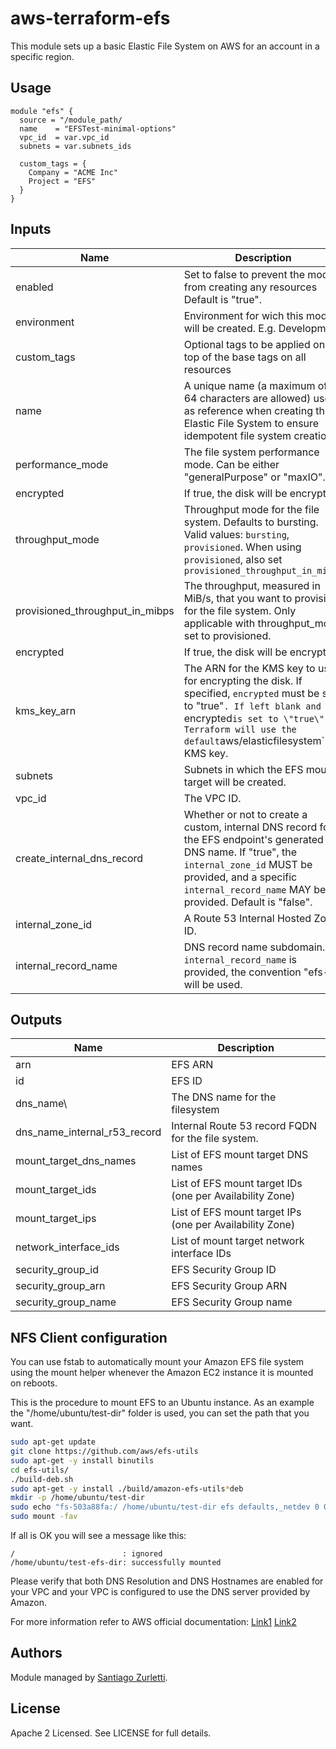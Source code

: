 # aws-terraform-efs

This module sets up a basic Elastic File System on AWS for an account in a specific region.

## Usage

```HCL
module "efs" {
  source = "/module_path/
  name    = "EFSTest-minimal-options"
  vpc_id  = var.vpc_id
  subnets = var.subnets_ids

  custom_tags = {
    Company = "ACME Inc"
    Project = "EFS"
  }
}
```



## Inputs

| Name | Description | Type | Default | Required |
|------|-------------|:----:|:-----:|:-----:|
| enabled | Set to false to prevent the module from creating any resources Default is \"true\". | bool | `true` | no |
| environment | Environment for wich this module will be created. E.g. Development | string | `"Development"` | no |
| custom\_tags | Optional tags to be applied on top of the base tags on all resources | map | `<map>` | no |
| name | A unique name (a maximum of 64 characters are allowed) used as reference when creating the Elastic File System to ensure idempotent file system creation. | string | `""` | no |
|performance\_mode | The file system performance mode. Can be either \"generalPurpose\" or \"maxIO\". | string | `"generalPurpose"` | no |
| encrypted | If true, the disk will be encrypted. | bool | `false` | no |
|throughput\_mode | Throughput mode for the file system. Defaults to bursting. Valid values: `bursting`, `provisioned`. When using `provisioned`, also set `provisioned_throughput_in_mibps`| string | `"bursting"` | no |
|provisioned\_throughput\_in\_mibps | The throughput, measured in MiB/s, that you want to provision for the file system. Only applicable with throughput_mode set to provisioned. | number | `0` | no |
| encrypted | If true, the disk will be encrypted. | bool | `false` | no |
| kms\_key\_arn | The ARN for the KMS key to use for encrypting the disk. If specified, `encrypted` must be set to \"true\"`. If left blank and `encrypted` is set to \"true\", Terraform will use the default `aws/elasticfilesystem` KMS key. | string | `""` | no |
| subnets | Subnets in which the EFS mount target will be created. | list |  | yes |
| vpc_id | The VPC ID. | string |  | yes |
| create_internal_dns_record | Whether or not to create a custom, internal DNS record for the EFS endpoint's generated DNS name. If \"true\", the `internal_zone_id` MUST be provided, and a specific `internal_record_name` MAY be provided. Default is \"false\". | bool | `false` | no |
| internal_zone_id |A Route 53 Internal Hosted Zone ID. | string | `""` | no |
| internal_record_name |DNS record name subdomain. If `internal_record_name` is provided, the convention \"efs-<name>-<environment>\" will be used. | string | `""` | no |


## Outputs

| Name | Description |
|------|-------------|
| arn | EFS ARN |
| id | EFS ID |
| dns\_name\ | The DNS name for the filesystem |
| dns\_name\_internal\_r53\_record | Internal Route 53 record FQDN for the file system. |
| mount_target_dns_names | List of EFS mount target DNS names |
| mount\_target\_ids | List of EFS mount target IDs (one per Availability Zone) |
| mount\_target\_ips | List of EFS mount target IPs (one per Availability Zone) |
| network\_interface\_ids | List of mount target network interface IDs |
| security\_group\_id | EFS Security Group ID |
| security\_group\_arn | EFS Security Group ARN |
| security\_group\_name | EFS Security Group name |

## NFS Client configuration

You can use fstab to automatically mount your Amazon EFS file system using the mount helper whenever the Amazon EC2 instance it is mounted on reboots. 

This is the procedure to mount EFS to an Ubuntu instance. As an example the "/home/ubuntu/test-dir" folder is used, you can set the path that you want.
 
```bash
sudo apt-get update
git clone https://github.com/aws/efs-utils
sudo apt-get -y install binutils
cd efs-utils/
./build-deb.sh
sudo apt-get -y install ./build/amazon-efs-utils*deb
mkdir -p /home/ubuntu/test-dir
sudo echo "fs-503a88fa:/ /home/ubuntu/test-dir efs defaults,_netdev 0 0" >> /etc/fstab
sudo mount -fav
```
If all is OK you will see a message like this:
```
/                        : ignored
/home/ubuntu/test-efs-dir: successfully mounted
```

Please verify that both DNS Resolution and DNS Hostnames are enabled for your VPC and your VPC is configured to use the DNS server provided by Amazon.

For more information refer to AWS official documentation:
[Link1](https://docs.aws.amazon.com/efs/latest/ug/mount-fs-auto-mount-onreboot.html)
[Link2](https://docs.aws.amazon.com/efs/latest/ug/using-amazon-efs-utils.html#installing-other-distro)

## Authors

Module managed by [Santiago Zurletti](https://github.com/KiddoATOM).

## License

Apache 2 Licensed. See LICENSE for full details.